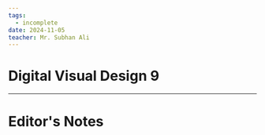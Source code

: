 ```yaml
---
tags:
  - incomplete
date: 2024-11-05
teacher: Mr. Subhan Ali
---
```

# Digital Visual Design 9

----------------------------------------------------------------
# Editor's Notes